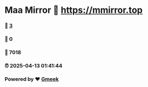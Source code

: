 # Maa Mirror :link: https://mmirror.top 
### :page_facing_up: [3](https://mmirror.top/tag.html) 
### :speech_balloon: 0 
### :hibiscus: 7018 
### :alarm_clock: 2025-04-13 01:41:44 
### Powered by :heart: [Gmeek](https://github.com/Meekdai/Gmeek)
